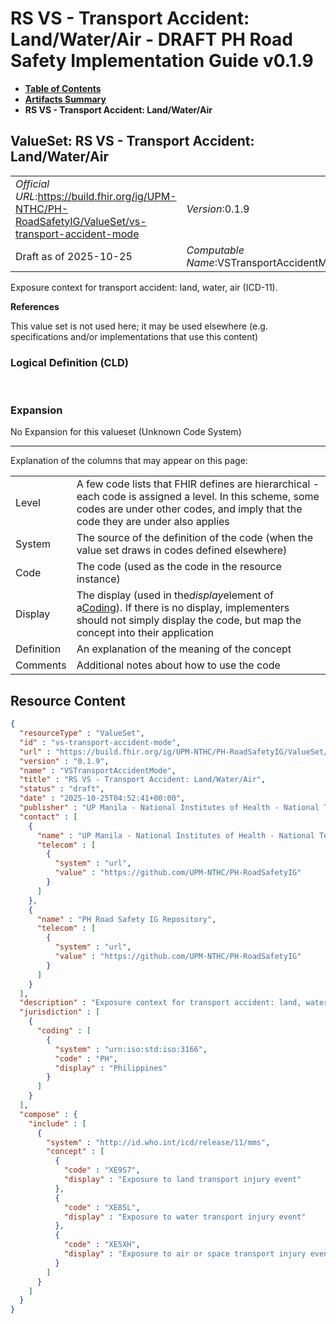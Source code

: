 # RS VS - Transport Accident: Land/Water/Air - DRAFT PH Road Safety Implementation Guide v0.1.9

* [**Table of Contents**](toc.md)
* [**Artifacts Summary**](artifacts.md)
* **RS VS - Transport Accident: Land/Water/Air**

## ValueSet: RS VS - Transport Accident: Land/Water/Air 

| | |
| :--- | :--- |
| *Official URL*:https://build.fhir.org/ig/UPM-NTHC/PH-RoadSafetyIG/ValueSet/vs-transport-accident-mode | *Version*:0.1.9 |
| Draft as of 2025-10-25 | *Computable Name*:VSTransportAccidentMode |

 
Exposure context for transport accident: land, water, air (ICD-11). 

 **References** 

This value set is not used here; it may be used elsewhere (e.g. specifications and/or implementations that use this content)

### Logical Definition (CLD)

 

### Expansion

No Expansion for this valueset (Unknown Code System)

-------

 Explanation of the columns that may appear on this page: 

| | |
| :--- | :--- |
| Level | A few code lists that FHIR defines are hierarchical - each code is assigned a level. In this scheme, some codes are under other codes, and imply that the code they are under also applies |
| System | The source of the definition of the code (when the value set draws in codes defined elsewhere) |
| Code | The code (used as the code in the resource instance) |
| Display | The display (used in the*display*element of a[Coding](http://hl7.org/fhir/R4/datatypes.html#Coding)). If there is no display, implementers should not simply display the code, but map the concept into their application |
| Definition | An explanation of the meaning of the concept |
| Comments | Additional notes about how to use the code |



## Resource Content

```json
{
  "resourceType" : "ValueSet",
  "id" : "vs-transport-accident-mode",
  "url" : "https://build.fhir.org/ig/UPM-NTHC/PH-RoadSafetyIG/ValueSet/vs-transport-accident-mode",
  "version" : "0.1.9",
  "name" : "VSTransportAccidentMode",
  "title" : "RS VS - Transport Accident: Land/Water/Air",
  "status" : "draft",
  "date" : "2025-10-25T04:52:41+00:00",
  "publisher" : "UP Manila - National Institutes of Health - National Telehealth Center",
  "contact" : [
    {
      "name" : "UP Manila - National Institutes of Health - National Telehealth Center",
      "telecom" : [
        {
          "system" : "url",
          "value" : "https://github.com/UPM-NTHC/PH-RoadSafetyIG"
        }
      ]
    },
    {
      "name" : "PH Road Safety IG Repository",
      "telecom" : [
        {
          "system" : "url",
          "value" : "https://github.com/UPM-NTHC/PH-RoadSafetyIG"
        }
      ]
    }
  ],
  "description" : "Exposure context for transport accident: land, water, air (ICD-11).",
  "jurisdiction" : [
    {
      "coding" : [
        {
          "system" : "urn:iso:std:iso:3166",
          "code" : "PH",
          "display" : "Philippines"
        }
      ]
    }
  ],
  "compose" : {
    "include" : [
      {
        "system" : "http://id.who.int/icd/release/11/mms",
        "concept" : [
          {
            "code" : "XE9S7",
            "display" : "Exposure to land transport injury event"
          },
          {
            "code" : "XE85L",
            "display" : "Exposure to water transport injury event"
          },
          {
            "code" : "XE5XH",
            "display" : "Exposure to air or space transport injury event"
          }
        ]
      }
    ]
  }
}

```
